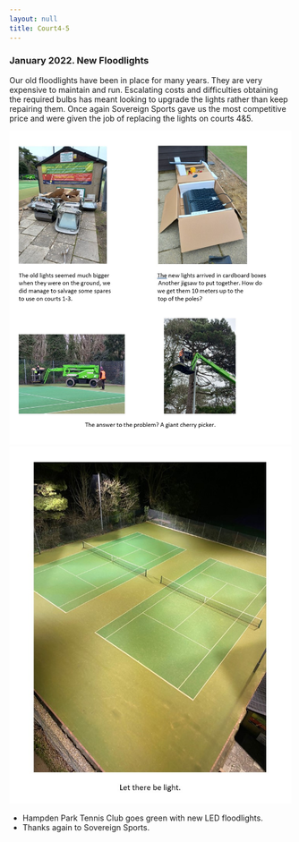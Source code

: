 ```yaml
---
layout: null
title: Court4-5
---
```


### January 2022. New Floodlights

Our old floodlights have been in place for many years. They are very expensive to maintain and run. Escalating costs and difficulties obtaining the required bulbs has meant looking to upgrade the lights rather than keep repairing them.
Once again Sovereign Sports gave us the most competitive price and were given the job of replacing the lights on courts 4&5.


<img src="./images/floodlights20220215.jpg" alt="floodlights" style="width:800px;"/>

<img src="./images/floodlights-2-20220215.jpg" alt="floodlights" style="width:800px;"/>


* Hampden Park Tennis Club goes green with new LED floodlights. 
* Thanks again to Sovereign Sports. 
